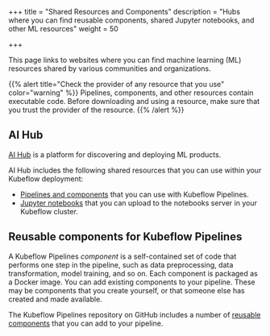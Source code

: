 +++
title = "Shared Resources and Components"
description = "Hubs where you can find reusable components, shared Jupyter notebooks, and other ML resources"
weight = 50
                    
+++

This page links to websites where you can find machine learning 
(ML) resources shared by various communities and organizations.

{{% alert title="Check the provider of any resource that you use" color="warning" %}}
Pipelines, components, and other resources contain executable code.
Before downloading and using a resource, make sure that you trust the provider
of the resource.
{{% /alert %}}

## AI Hub

[AI Hub](https://aihub.cloud.google.com/) is a platform for discovering and 
deploying ML products.

AI Hub includes the following shared resources that you can use within your 
Kubeflow deployment:

* [Pipelines and components](https://aihub.cloud.google.com/s?category=pipeline) 
  that you can use with Kubeflow Pipelines.
* [Jupyter notebooks](https://aihub.cloud.google.com/s?category=notebook) that 
  you can upload to the notebooks server in your Kubeflow cluster.

## Reusable components for Kubeflow Pipelines

A Kubeflow Pipelines *component* is a self-contained set of code that performs 
one step in the pipeline, such as data preprocessing, data transformation, model
training, and so on. Each component is packaged as a Docker image.
You can add existing components to your pipeline. These may be components that
you create yourself, or that someone else has created and made available.

The Kubeflow Pipelines repository on GitHub includes a number of 
[reusable components](https://github.com/kubeflow/pipelines/tree/master/components)
that you can add to your pipeline.